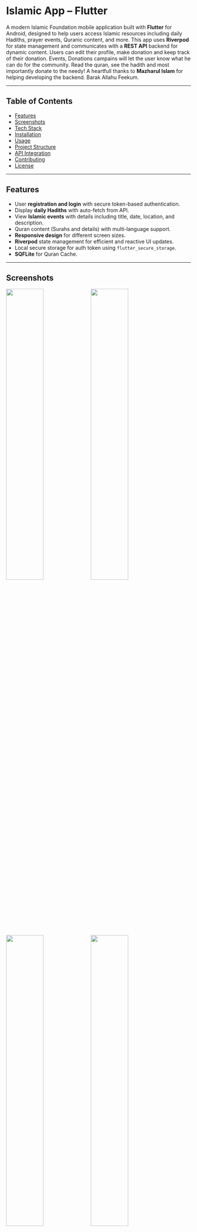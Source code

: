 # Islamic App – Flutter

A modern Islamic Foundation mobile application built with **Flutter** for Android, designed to help users access Islamic resources including daily Hadiths, prayer events, Quranic content, and more. This app uses **Riverpod** for state management and communicates with a **REST API** backend for dynamic content. Users can edit their profile, make donation and
keep track of their donation. Events, Donations campains will let the user know what he can do for the community. Read the quran, see the hadith and most importantly donate to the needy!
A heartfull thanks to **Mazharul Islam** for helping developing the backend. Barak Allahu Feekum.

---

## Table of Contents

- [Features](#features)
- [Screenshots](#screenshots)
- [Tech Stack](#tech-stack)
- [Installation](#installation)
- [Usage](#usage)
- [Project Structure](#project-structure)
- [API Integration](#api-integration)
- [Contributing](#contributing)
- [License](#license)

---

## Features

- User **registration and login** with secure token-based authentication.
- Display **daily Hadiths** with auto-fetch from API.
- View **Islamic events** with details including title, date, location, and description.
- Quran content (Surahs and details) with multi-language support.
- **Responsive design** for different screen sizes.
- **Riverpod** state management for efficient and reactive UI updates.
- Local secure storage for auth token using `flutter_secure_storage`.
- **SQFLite** for Quran Cache.

---

## Screenshots

<p float="left">
  <img src="assets/ss/login.png" width="45%" /> 
  <img src="assets/ss/register.png" width="45%" /> 
  <img src="assets/ss/home.png" width="45%" />
  <img src="assets/ss/quran.png" width="45%" /> 
  <img src="assets/ss/loginSetting.png" width="45%" /> 
  <img src="assets/ss/hadith.png" width="45%" /> 
  <img src="assets/ss/donation.png" width="45%" /> 
  <img src="assets/ss/userdonation.png" width="45%" /> 
  <img src="assets/ss/profilecng.png" width="45%" /> 
  <img src="assets/ss/darrk.png" width="45%" /> 
</p>

---

## Tech Stack

- **Frontend:** Flutter, Dart
- **State Management:** Riverpod
- **Networking:** HTTP package
- **Local Storage:** flutter_secure_storage
- **Backend:** REST API (Laravel)
- **Database:** SQLite (for caching Quran)

---

## Installation

### Prerequisites

- Flutter SDK installed on your machine: [Flutter Installation Guide](https://docs.flutter.dev/get-started/install)
- Android Studio / VS Code with Flutter plugin
- Basic knowledge of Flutter widgets and Dart

### Steps

1. **Clone the repository**

```bash
git clone https://github.com/Fardeenhimself/esho_obodan_rakhi.git
cd islamic_app
```

2. **Install dependencies**

```bash
flutter pub get
```

3. **Run the app on emulator or physical device**

```bash
flutter run
```

---

## Usage

1. **Register a new account** or **login** if you already have one.
2. **Home screen** displays a random Hadith. Refresh to get a new one.
3. Navigate to **Events** to see a list of upcoming Islamic events. Tap an event to see full details.
4. Explore **Quranic content** (if implemented) or other modules in the app.
5. See islamic events or donation campain
6. Donate to the needy and **Keep Track**

---

## Project Structure

```
lib/
├─ components/        # Reusable UI widgets (Cards, Buttons, TextFields)
├─ models/            # Data models (Hadith, Event, Product)
├─ providers/         # Riverpod state providers
├─ repositories/      # API logic and data fetching
├─ screens/           # UI screens (Home, Register, Login, EventDetail)
├─ services/          # Local storage, API helpers
├─ main.dart          # App entry point
```

---

## API Integration

- The app communicates with a **REST API backend**.
- Auth token is stored securely and sent in the `Authorization` header for protected endpoints.
- Example endpoints:

| Module | Endpoint                 | Method | Description             |
| ------ | ------------------------ | ------ | ----------------------- |
| Auth   | `/api/login`             | POST   | User login              |
| Auth   | `/api/signup`            | POST   | User registration       |
| Hadith | `/api/hadith/single`     | GET    | Get random Hadith       |
| Event  | `/api/event/list`        | GET    | List all events         |
| Event  | `/api/event/single/{id}` | GET    | Get event details by ID |

---

## Contributing

Contributions are welcome!

1. Fork the repository.
2. Create a new branch: `git checkout -b feature-name`.
3. Make your changes and commit: `git commit -m "Feature: description"`.
4. Push to the branch: `git push origin feature-name`.
5. Open a pull request.

---

## For Mor Info

Contact Me: fardeen.cse20@gmail.com
